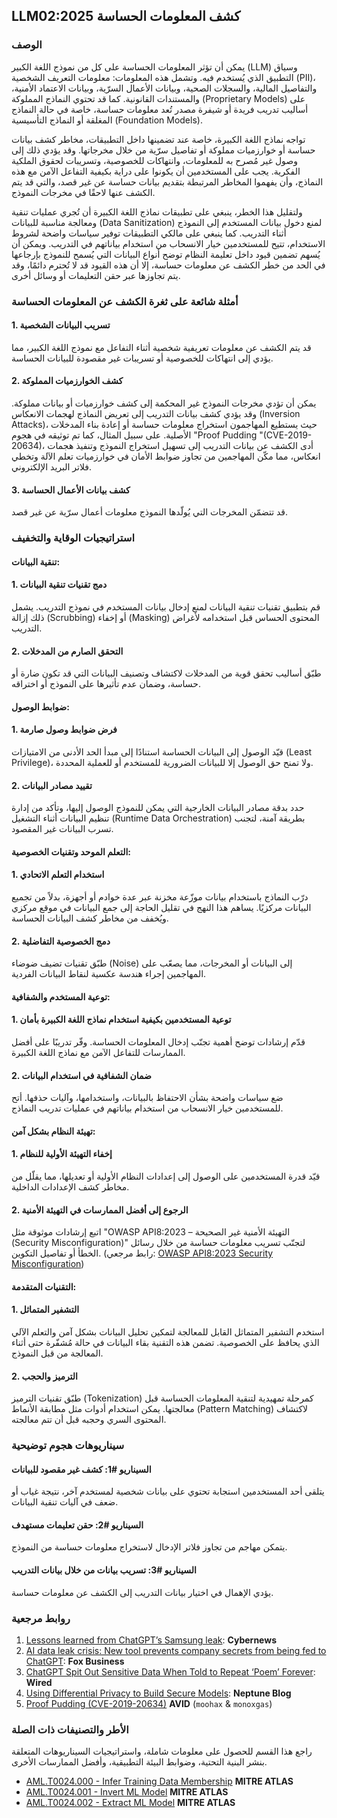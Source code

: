 ## LLM02:2025 كشف المعلومات الحساسة

### الوصف

يمكن أن تؤثر المعلومات الحساسة على كل من نموذج اللغة الكبير (LLM) وسياق التطبيق الذي يُستخدم فيه. وتشمل هذه المعلومات: معلومات التعريف الشخصية (PII)، والتفاصيل المالية، والسجلات الصحية، وبيانات الأعمال السرّية، وبيانات الاعتماد الأمنية، والمستندات القانونية. كما قد تحتوي النماذج المملوكة (Proprietary Models) على أساليب تدريب فريدة أو شيفرة مصدر تُعد معلومات حساسة، خاصة في حالة النماذج المغلقة أو النماذج التأسيسية (Foundation Models).

تواجه نماذج اللغة الكبيرة، خاصة عند تضمينها داخل التطبيقات، مخاطر كشف بيانات حساسة أو خوارزميات مملوكة أو تفاصيل سرّية من خلال مخرجاتها. وقد يؤدي ذلك إلى وصول غير مُصرح به للمعلومات، وانتهاكات للخصوصية، وتسريبات لحقوق الملكية الفكرية. يجب على المستخدمين أن يكونوا على دراية بكيفية التفاعل الآمن مع هذه النماذج، وأن يفهموا المخاطر المرتبطة بتقديم بيانات حساسة عن غير قصد، والتي قد يتم الكشف عنها لاحقًا في مخرجات النموذج.

ولتقليل هذا الخطر، ينبغي على تطبيقات نماذج اللغة الكبيرة أن تُجري عمليات تنقية ومعالجة مناسبة للبيانات (Data Sanitization) لمنع دخول بيانات المستخدم إلى النموذج أثناء التدريب. كما ينبغي على مالكي التطبيقات توفير سياسات واضحة لشروط الاستخدام، تتيح للمستخدمين خيار الانسحاب من استخدام بياناتهم في التدريب. ويمكن أن يُسهم تضمين قيود داخل تعليمة النظام توضح أنواع البيانات التي يُسمح للنموذج بإرجاعها في الحد من خطر الكشف عن معلومات حساسة، إلا أن هذه القيود قد لا تُحترم دائمًا، وقد يتم تجاوزها عبر حقن التعليمات أو وسائل أخرى.

### أمثلة شائعة على ثغرة الكشف عن المعلومات الحساسة

#### 1. تسريب البيانات الشخصية
  قد يتم الكشف عن معلومات تعريفية شخصية أثناء التفاعل مع نموذج اللغة الكبير، مما يؤدي إلى انتهاكات للخصوصية أو تسريبات غير مقصودة للبيانات الحساسة.
#### 2. كشف الخوارزميات المملوكة
  يمكن أن تؤدي مخرجات النموذج غير المحكمة إلى كشف خوارزميات أو بيانات مملوكة. وقد يؤدي كشف بيانات التدريب إلى تعريض النماذج لهجمات الانعكاس (Inversion Attacks)، حيث يستطيع المهاجمون استخراج معلومات حساسة أو إعادة بناء المدخلات الأصلية. على سبيل المثال، كما تم توثيقه في هجوم "Proof Pudding "(CVE-2019-20634)، أدى الكشف عن بيانات التدريب إلى تسهيل استخراج النموذج وتنفيذ هجمات انعكاس، مما مكّن المهاجمين من تجاوز ضوابط الأمان في خوارزميات تعلم الآلة وتخطي فلاتر البريد الإلكتروني.
#### 3. كشف بيانات الأعمال الحساسة
  قد تتضمّن المخرجات التي يُولّدها النموذج معلومات أعمال سرّية عن غير قصد.

### استراتيجيات الوقاية والتخفيف

#### تنقية البيانات:

#### 1. دمج تقنيات تنقية البيانات
  قم بتطبيق تقنيات تنقية البيانات لمنع إدخال بيانات المستخدم في نموذج التدريب. يشمل ذلك إزالة (Scrubbing) أو إخفاء (Masking) المحتوى الحساس قبل استخدامه لأغراض التدريب.
#### 2. التحقق الصارم من المدخلات
  طبّق أساليب تحقق قوية من المدخلات لاكتشاف وتصنيف البيانات التي قد تكون ضارة أو حساسة، وضمان عدم تأثيرها على النموذج أو اختراقه.

#### ضوابط الوصول:

#### 1. فرض ضوابط وصول صارمة
  قيّد الوصول إلى البيانات الحساسة استنادًا إلى مبدأ الحد الأدنى من الامتيازات (Least Privilege)، ولا تمنح حق الوصول إلا للبيانات الضرورية للمستخدم أو للعملية المحددة.
#### 2. تقييد مصادر البيانات
  حدد بدقة مصادر البيانات الخارجية التي يمكن للنموذج الوصول إليها، وتأكد من إدارة تنظيم البيانات أثناء التشغيل (Runtime Data Orchestration) بطريقة آمنة، لتجنب تسرب البيانات غير المقصود.

#### التعلم الموحد وتقنيات الخصوصية:

#### 1. استخدام التعلم الاتحادي
  درّب النماذج باستخدام بيانات موزّعة مخزنة عبر عدة خوادم أو أجهزة، بدلاً من تجميع البيانات مركزيًا. يساهم هذا النهج في تقليل الحاجة إلى جمع البيانات في موقع مركزي ويُخفف من مخاطر كشف البيانات الحساسة.
#### 2. دمج الخصوصية التفاضلية
  طبّق تقنيات تضيف ضوضاء (Noise) إلى البيانات أو المخرجات، مما يصعّب على المهاجمين إجراء هندسة عكسية لنقاط البيانات الفردية.

#### توعية المستخدم والشفافية:

#### 1. توعية المستخدمين بكيفية استخدام نماذج اللغة الكبيرة بأمان
  قدّم إرشادات توضح أهمية تجنّب إدخال المعلومات الحساسة. وفّر تدريبًا على أفضل الممارسات للتفاعل الآمن مع نماذج اللغة الكبيرة.
#### 2. ضمان الشفافية في استخدام البيانات
  ضع سياسات واضحة بشأن الاحتفاظ بالبيانات، واستخدامها، وآليات حذفها. أتح للمستخدمين خيار الانسحاب من استخدام بياناتهم في عمليات تدريب النماذج.

#### تهيئة النظام بشكل آمن:

#### 1. إخفاء التهيئة الأولية للنظام
  قيّد قدرة المستخدمين على الوصول إلى إعدادات النظام الأولية أو تعديلها، مما يقلّل من مخاطر كشف الإعدادات الداخلية.
#### 2. الرجوع إلى أفضل الممارسات في التهيئة الأمنية
  اتبع إرشادات موثوقة مثل "OWASP API8:2023 – التهيئة الأمنية غير الصحيحة (Security Misconfiguration)" لتجنّب تسريب معلومات حساسة من خلال رسائل الخطأ أو تفاصيل التكوين.
  (رابط مرجعي: [OWASP API8:2023 Security Misconfiguration](https://owasp.org/API-Security/editions/2023/en/0xa8-security-misconfiguration/))

#### التقنيات المتقدمة:

#### 1. التشفير المتماثل
  استخدم التشفير المتماثل القابل للمعالجة لتمكين تحليل البيانات بشكل آمن والتعلم الآلي الذي يحافظ على الخصوصية. تضمن هذه التقنية بقاء البيانات في حالة مُشفّرة حتى أثناء المعالجة من قبل النموذج.
#### 2. الترميز والحجب
  طبّق تقنيات الترميز (Tokenization) كمرحلة تمهيدية لتنقية المعلومات الحساسة قبل معالجتها. يمكن استخدام أدوات مثل مطابقة الأنماط (Pattern Matching) لاكتشاف المحتوى السري وحجبه قبل أن تتم معالجته.

### سيناريوهات هجوم توضيحية

#### السيناريو #1: كشف غير مقصود للبيانات
  يتلقى أحد المستخدمين استجابة تحتوي على بيانات شخصية لمستخدم آخر، نتيجة غياب أو ضعف في آليات تنقية البيانات.
#### السيناريو #2: حقن تعليمات مستهدف
  يتمكن مهاجم من تجاوز فلاتر الإدخال لاستخراج معلومات حساسة من النموذج.
#### السيناريو #3: تسريب بيانات من خلال بيانات التدريب
  يؤدي الإهمال في اختيار بيانات التدريب إلى الكشف عن معلومات حساسة.

### روابط مرجعية

1. [Lessons learned from ChatGPT’s Samsung leak](https://cybernews.com/security/chatgpt-samsung-leak-explained-lessons/): **Cybernews**
2. [AI data leak crisis: New tool prevents company secrets from being fed to ChatGPT](https://www.foxbusiness.com/politics/ai-data-leak-crisis-prevent-company-secrets-chatgpt): **Fox Business**
3. [ChatGPT Spit Out Sensitive Data When Told to Repeat ‘Poem’ Forever](https://www.wired.com/story/chatgpt-poem-forever-security-roundup/): **Wired**
4. [Using Differential Privacy to Build Secure Models](https://neptune.ai/blog/using-differential-privacy-to-build-secure-models-tools-methods-best-practices): **Neptune Blog**
5. [Proof Pudding (CVE-2019-20634)](https://avidml.org/database/avid-2023-v009/) **AVID** (`moohax` & `monoxgas`)

### الأطر والتصنيفات ذات الصلة

راجع هذا القسم للحصول على معلومات شاملة، واستراتيجيات السيناريوهات المتعلقة بنشر البنية التحتية، وضوابط البيئة التطبيقية، وأفضل الممارسات الأخرى.

- [AML.T0024.000 - Infer Training Data Membership](https://atlas.mitre.org/techniques/AML.T0024.000) **MITRE ATLAS**
- [AML.T0024.001 - Invert ML Model](https://atlas.mitre.org/techniques/AML.T0024.001) **MITRE ATLAS**
- [AML.T0024.002 - Extract ML Model](https://atlas.mitre.org/techniques/AML.T0024.002) **MITRE ATLAS**
